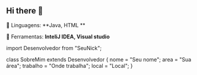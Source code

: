 ## Hi there 👋

🦄 Linguagens: **Java, HTML **

💼 Ferramentas: **InteliJ IDEA, Visual studio**

import Desenvolvedor from "SeuNick";

class SobreMim extends Desenvolvedor {
  nome = "Seu nome";
  area = "Sua área";
  trabalho = "Onde trabalha";
  local = "Local";
}
<!--
**johnmarstom/johnmarstom** is a ✨ _special_ ✨ repository because its `README.md` (this file) appears on your GitHub profile.

Here are some ideas to get you started:

- 🔭 I’m currently working on ...
- 🌱 I’m currently learning ...
- 👯 I’m looking to collaborate on ...
- 🤔 I’m looking for help with ...
- 💬 Ask me about ...
- 📫 How to reach me: ...
- 😄 Pronouns: ...
- ⚡ Fun fact: ...
-->
